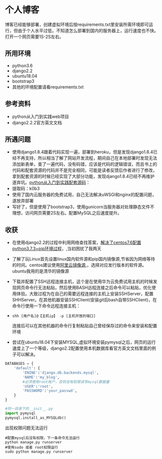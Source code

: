 # 个人博客

博客已经能够部署，创建虚拟环境后按requirements.txt里安装所需环境即可运行，但由于个人水平过低，不知道怎么部署到国内的服务器上，运行速度也不快。打开一个网页需要1S-2S左右。

## 所用环境

* python3.6
* django2.2
* ubuntu18.04
* bootstrap3
* 其他的环境配置请看requirements.txt

## 参考资料
* python从入门到实践web项目
* django2.2.2官方英文文档

## 所遇问题
* 使用django1.8.4跟着代码实现一遍，部署到heroku，但是发现django1.8.4已经不再支持，所以相当了解了网站开发流程，期间自己在本地部署时发现无法添加新表单，查了一遍代码，没有码错，应该是代码的逻辑错误，而且书上的代码和配套资源的代码并不是完全相同，可能是读者反馈后作者进行了修改，拿到配套资源的时候已经实现了大部分功能，发现django1.8.4已经不再维护遂弃坑。[python从入门到实践配套源码](https://pan.baidu.com/s/1KZ3FJfwtnIcJC6CFd_4Esg )：
* 提取码：k0b3 
* 使用了国内云服务器的免费试用，自己无法解决uWSGI和nginx的配置问题，遂放弃部署
* 写好了，但是使用了bootstrap3，使用gunicorn当服务器对处理静态文件不理想，访问网页需要2S左右。配置MySQL之后速度提升。

## 收获

* 在使用django2.2的过程中利用网络查找答案，[解决了centos7.6配置python3.7.3+pip环境过程](https://www.cnblogs.com/cx55887/p/10538748.html)，,当初困扰了我两天

* 了解了玩Linux首先设置linux国内软件源和pip国内镜像源,节省因为网络等待的时间。centos建议使用[阿里云镜像源](http://mirrors.aliyun.com/repo/),，选择对应发行版本的软件源。ubuntu我用的是清华的镜像源

* 下载并配置了SSH远程连接主机，这个是在使用华为云免费试用主机的时候发现网页命令行无法粘贴，然后使用BASH远程连接之后命令可以粘贴，优化使用体验。大致过程为在自己的需要远程连接的主机上安装SSHServer，配置SHHServer。在其他机器安装SSHClient(安装git后bash自带SSHClient)，在命令行使用一下命令远程连接主机：

* ```
  shh [用户名]@【主机ip】 -p [主机开放的端口]
  ```

  连接后可以在其他机器的命令行复制粘贴自己曾经保存过的命令来安装和配置环境

* 尝试在ubuntu18.04下安装MYSQL,虚拟环境安装pymysql之后，网页的运行速度上了一个等级，django2.2配置使用本机数据库看官方英文文档里面的例子可以解决。
``` python
DATABASES = {
    'default': {
        'ENINE':'django.db.backends.mysql',
        'NAME':'my_blog',
        #必须使用root账户，否则没有权限读写mysql数据量
        'USER':'root',
        'PASSWORD':'your_passwd',
    }
}

#同一目录下的__init__.py
import pymysql
pymysql.install_as_MYSQLdb()
````

出现权限问题无法运行

```
#配置mysql后没有权限，下一条命令无法运行
python manage.py runserver
#使用sudo 或者 root权限运行
sudo python manage.py runserver
```





   

  

